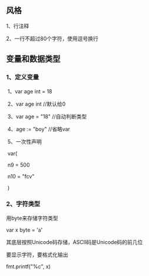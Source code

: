 ## 风格

1、行注释

2、一行不超过80个字符，使用逗号换行



## 变量和数据类型

### 1、定义变量

​	1、var age int = 18

​	2、var age int    //默认给0

​	3、var age = "18"  //自动判断类型

​	4、age := "boy"  //省略var

​	5、一次性声明

​		var(

​			n9 = 500

​			n10 = "fcv"	

​		)

### 2、字符类型

用byte来存储字符类型

var x byte = 'a'

其底层按照Unicode码存储，ASCII码是Unicode码的前几位

要显示字符，要格式化输出

fmt.printf("%c", x)